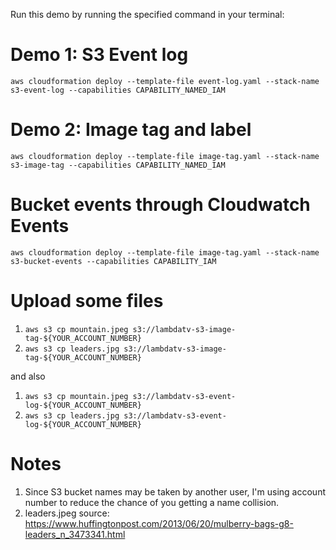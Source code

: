 
Run this demo by running the specified command in your terminal:


# Demo 1: S3 Event log

`aws cloudformation deploy --template-file event-log.yaml --stack-name s3-event-log --capabilities CAPABILITY_NAMED_IAM`


# Demo 2: Image tag and label

`aws cloudformation deploy --template-file image-tag.yaml --stack-name s3-image-tag --capabilities CAPABILITY_NAMED_IAM`

# Bucket events through Cloudwatch Events

`aws cloudformation deploy --template-file image-tag.yaml --stack-name s3-bucket-events --capabilities CAPABILITY_IAM`


# Upload some files
1. `aws s3 cp mountain.jpeg s3://lambdatv-s3-image-tag-${YOUR_ACCOUNT_NUMBER}`
2. `aws s3 cp leaders.jpg s3://lambdatv-s3-image-tag-${YOUR_ACCOUNT_NUMBER}`

and also
1. `aws s3 cp mountain.jpeg s3://lambdatv-s3-event-log-${YOUR_ACCOUNT_NUMBER}`
2. `aws s3 cp leaders.jpg s3://lambdatv-s3-event-log-${YOUR_ACCOUNT_NUMBER}`


# Notes
1. Since S3 bucket names may be taken by another user, I'm using account number to reduce the chance of you getting a name collision.
2. leaders.jpeg source: https://www.huffingtonpost.com/2013/06/20/mulberry-bags-g8-leaders_n_3473341.html
